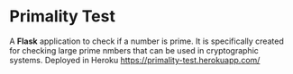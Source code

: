 # Primality Test
A **Flask** application to check if a number is prime. It is specifically created for checking large prime nmbers that can be used in cryptographic systems. Deployed in Heroku https://primality-test.herokuapp.com/
